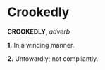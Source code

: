 # Crookedly

**CROOKEDLY**, _adverb_

**1.** In a winding manner.

**2.** Untowardly; not compliantly.